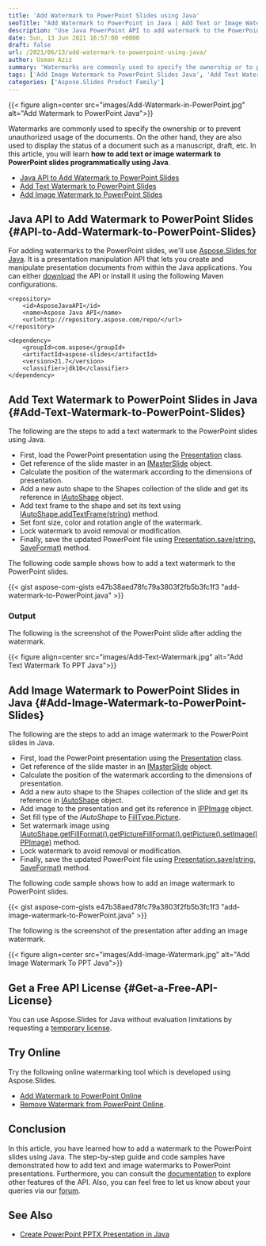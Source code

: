 ```yaml
---
title: 'Add Watermark to PowerPoint Slides using Java'
seoTitle: "Add Watermark to PowerPoint in Java | Add Text or Image Watermark"
description: "Use Java PowerPoint API to add watermark to the PowerPoint presentations using Java. Add text or image watermarks to the slides seamlessly."
date: Sun, 13 Jun 2021 16:57:00 +0000
draft: false
url: /2021/06/13/add-watermark-to-powerpoint-using-java/
author: Usman Aziz
summary: 'Watermarks are commonly used to specify the ownership or to prevent unauthorized usage of the documents. On the other hand, they are also used to display the status of a document such as a manuscript, draft, etc. In this article, you will learn **how to add text or image watermark to PowerPoint slides using Java**.'
tags: ['Add Image Watermark to PowerPoint Slides Java', 'Add Text Watermark to PowerPoint Slides Java', 'Java API to Add Watermark to PowerPoint Slides', 'Java PowerPoint Watermark API']
categories: ['Aspose.Slides Product Family']
---
```




{{< figure align=center src="images/Add-Watermark-in-PowerPoint.jpg" alt="Add Watermark to PowerPoint Java">}}


Watermarks are commonly used to specify the ownership or to prevent unauthorized usage of the documents. On the other hand, they are also used to display the status of a document such as a manuscript, draft, etc. In this article, you will learn **how to add text or image watermark to PowerPoint slides programmatically using Java**.

*   [Java API to Add Watermark to PowerPoint Slides][1]
*   [Add Text Watermark to PowerPoint Slides][2]
*   [Add Image Watermark to PowerPoint Slides][3]

## Java API to Add Watermark to PowerPoint Slides {#API-to-Add-Watermark-to-PowerPoint-Slides}

For adding watermarks to the PowerPoint slides, we'll use [Aspose.Slides for Java][4]. It is a presentation manipulation API that lets you create and manipulate presentation documents from within the Java applications. You can either [download][5] the API or install it using the following Maven configurations.

```
<repository>
    <id>AsposeJavaAPI</id>
    <name>Aspose Java API</name>
    <url>http://repository.aspose.com/repo/</url>
</repository>
```
```
<dependency>
    <groupId>com.aspose</groupId>
    <artifactId>aspose-slides</artifactId>
    <version>21.7</version>
    <classifier>jdk16</classifier>
</dependency>
```

## Add Text Watermark to PowerPoint Slides in Java {#Add-Text-Watermark-to-PowerPoint-Slides}

The following are the steps to add a text watermark to the PowerPoint slides using Java.

*   First, load the PowerPoint presentation using the [Presentation][6] class.
*   Get reference of the slide master in an [IMasterSlide][7] object.
*   Calculate the position of the watermark according to the dimensions of presentation.
*   Add a new auto shape to the Shapes collection of the slide and get its reference in [IAutoShape][8] object.
*   Add text frame to the shape and set its text using [IAutoShape.addTextFrame(string)][9] method.
*   Set font size, color and rotation angle of the watermark.
*   Lock watermark to avoid removal or modification.
*   Finally, save the updated PowerPoint file using [Presentation.save(string, SaveFormat)][10] method.

The following code sample shows how to add a text watermark to the PowerPoint slides.

{{< gist aspose-com-gists e47b38aed78fc79a3803f2fb5b3fc1f3 "add-watermark-to-PowerPoint.java" >}}

### Output

The following is the screenshot of the PowerPoint slide after adding the watermark.



{{< figure align=center src="images/Add-Text-Watermark.jpg" alt="Add Text Watermark To PPT Java">}}


## Add Image Watermark to PowerPoint Slides in Java {#Add-Image-Watermark-to-PowerPoint-Slides}

The following are the steps to add an image watermark to the PowerPoint slides in Java.

*   First, load the PowerPoint presentation using the [Presentation][11] class.
*   Get reference of the slide master in an [IMasterSlide][12] object.
*   Calculate the position of the watermark according to the dimensions of presentation.
*   Add a new auto shape to the Shapes collection of the slide and get its reference in [IAutoShape][13] object.
*   Add image to the presentation and get its reference in [IPPImage][14] object.
*   Set fill type of the _IAutoShape_ to [FillType.Picture][15].
*   Set watermark image using [IAutoShape.getFillFormat().getPictureFillFormat().getPicture().setImage(IPPImage)][16] method.
*   Lock watermark to avoid removal or modification.
*   Finally, save the updated PowerPoint file using [Presentation.save(string, SaveFormat)][17] method.

The following code sample shows how to add an image watermark to PowerPoint slides.

{{< gist aspose-com-gists e47b38aed78fc79a3803f2fb5b3fc1f3 "add-image-watermark-to-PowerPoint.java" >}}

The following is the screenshot of the presentation after adding an image watermark.



{{< figure align=center src="images/Add-Image-Watermark.jpg" alt="Add Image Watermark To PPT Java">}}


## Get a Free API License {#Get-a-Free-API-License}

You can use Aspose.Slides for Java without evaluation limitations by requesting a [temporary license][18].

## Try Online

Try the following online watermarking tool which is developed using Aspose.Slides.

*   [Add Watermark to PowerPoint Online][19]
*   [Remove Watermark from PowerPoint Online][20].

## Conclusion

In this article, you have learned how to add a watermark to the PowerPoint slides using Java. The step-by-step guide and code samples have demonstrated how to add text and image watermarks to PowerPoint presentations. Furthermore, you can consult the [documentation][21] to explore other features of the API. Also, you can feel free to let us know about your queries via our [forum][22].

## See Also

*   [Create PowerPoint PPTX Presentation in Java][23]




[1]: #API-to-Add-Watermark-to-PowerPoint-Slides
[2]: #Add-Text-Watermark-to-PowerPoint-Slides
[3]: #Add-Image-Watermark-to-PowerPoint-Slides
[4]: https://products.aspose.com/slides/java
[5]: https://downloads.aspose.com/slides/java
[6]: https://apireference.aspose.com/slides/java/com.aspose.slides/Presentation
[7]: https://apireference.aspose.com/slides/java/com.aspose.slides/IMasterSlide
[8]: https://apireference.aspose.com/slides/java/com.aspose.slides/IAutoShape
[9]: https://apireference.aspose.com/slides/java/com.aspose.slides/IAutoShape#addTextFrame-java.lang.String-
[10]: https://apireference.aspose.com/slides/java/com.aspose.slides/Presentation#save-java.lang.String-int-
[11]: https://apireference.aspose.com/slides/java/com.aspose.slides/Presentation
[12]: https://apireference.aspose.com/slides/java/com.aspose.slides/IMasterSlide
[13]: https://apireference.aspose.com/slides/java/com.aspose.slides/IAutoShape
[14]: https://apireference.aspose.com/slides/java/com.aspose.slides/IPPImage
[15]: https://apireference.aspose.com/slides/java/com.aspose.slides/FillType#Picture
[16]: https://apireference.aspose.com/slides/java/com.aspose.slides/ISlidesPicture#setImage-com.aspose.slides.IPPImage-
[17]: https://apireference.aspose.com/slides/java/com.aspose.slides/Presentation#save-java.lang.String-int-
[18]: https://purchase.aspose.com/temporary-license
[19]: https://products.aspose.app/slides/watermark
[20]: https://products.aspose.app/slides/watermark/remove-watermark
[21]: https://docs.aspose.com/slides/java
[22]: https://forum.aspose.com/
[23]: https://blog.aspose.com/2021/01/18/create-powerpoint-presentations-using-java/





